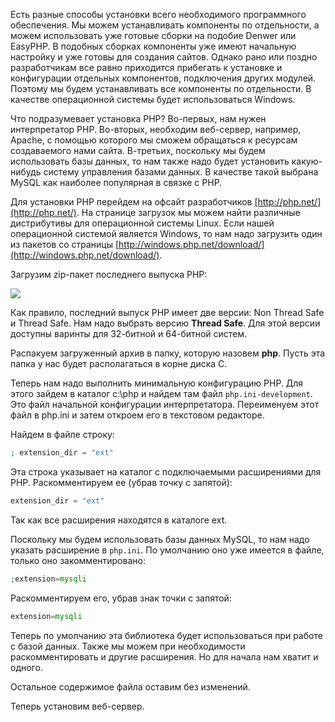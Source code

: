 Есть разные способы установки всего необходимого программного обеспечения. Мы можем устанавливать компоненты по отдельности, а можем использовать уже готовые сборки на подобие Denwer или EasyPHP. В подобных сборках компоненты уже имеют начальную настройку и уже готовы для создания сайтов. Однако рано или поздно разработчикам все равно приходится прибегать к установке и конфигурации отдельных компонентов, подключения других модулей. Поэтому мы будем устанавливать все компоненты по отдельности. В качестве операционной системы будет использоваться Windows.

Что подразумевает установка PHP? Во-первых, нам нужен интерпретатор PHP. Во-вторых, необходим веб-сервер, например, Apache, с помощью которого мы сможем обращаться к ресурсам создаваемого нами сайта. В-третьих, поскольку мы будем использовать базы данных, то нам также надо будет установить какую-нибудь систему управления базами данных. В качестве такой выбрана MySQL как наиболее популярная в связке с PHP.

Для установки PHP перейдем на офсайт разработчиков [http://php.net/](http://php.net/). На странице загрузок мы можем найти различные дистрибутивы для операционной системы Linux. Если нашей операционной системой является Windows, то нам надо загрузить один из пакетов со страницы [http://windows.php.net/download/](http://windows.php.net/download/).

Загрузим zip-пакет последнего выпуска PHP:

![](https://metanit.com/web/php/pics/1.24.png)

Как правило, последний выпуск PHP имеет две версии: Non Thread Safe и Thread Safe. Нам надо выбрать версию **Thread Safe**. Для этой версии доступны варинты для 32-битной и 64-битной систем.

Распакуем загруженный архив в папку, которую назовем **php**. Пусть эта папка у нас будет располагаться в корне диска C.

Теперь нам надо выполнить минимальную конфигурацию PHP. Для этого зайдем в каталог c:\php и найдем там файл `php.ini-development`. Это файл начальной конфигурации интерпретатора. Переименуем этот файл в php.ini и затем откроем его в текстовом редакторе.

Найдем в файле строку:

```php
; extension_dir = "ext"
```

Эта строка указывает на каталог с подключаемыми расширениями для PHP. Раскомментируем ее (убрав точку с запятой):

```php
extension_dir = "ext"
```

Так как все расширения находятся в каталоге ext.

Поскольку мы будем использовать базы данных MySQL, то нам надо указать расширение в `php.ini`. По умолчанию оно уже имеется в файле, только оно закомментировано:

```php
;extension=mysqli
```

Раскомментируем его, убрав знак точки с запятой:

```php
extension=mysqli
```

Теперь по умолчанию эта библиотека будет использоваться при работе с базой данных. Также мы можем при необходимости раскомментировать и другие расширения. Но для начала нам хватит и одного.

Остальное содержимое файла оставим без изменений.

Теперь установим веб-сервер.